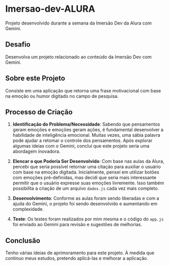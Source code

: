 # Imersao-dev-ALURA

Projeto desenvolvido durante a semana da Imersão Dev da Alura com Gemini.

## Desafio
Desenvolva um projeto relacionado ao conteúdo da Imersão Dev com Gemini.

## Sobre este Projeto
Consiste em uma aplicação que retorna uma frase motivacional com base na emoção ou humor digitado no campo de pesquisa.

## Processo de Criação

1. **Identificação do Problema/Necessidade**:
   Sabendo que pensamentos geram emoções e emoções geram ações, é fundamental desenvolver a habilidade de inteligência emocional. Muitas vezes, uma sábia palavra pode ajudar a retomar o controle dos pensamentos. Após explorar algumas ideias com o Gemini, concluí que este projeto seria uma abordagem inovadora.

2. **Elencar o que Poderia Ser Desenvolvido**:
   Com base nas aulas da Alura, percebi que seria possível retornar uma citação para auxiliar o usuário com base na emoção digitada. Inicialmente, pensei em utilizar botões com emoções pré-definidas, mas decidi que seria mais interessante permitir que o usuário expresse suas emoções livremente. Isso também possibilita a criação de um arquivo `dados.js` cada vez mais completo.

3. **Desenvolvimento**:
   Conforme as aulas foram sendo liberadas e com a ajuda do Gemini, o projeto foi sendo desenvolvido e aumentando em complexidade.

4. **Teste**:
   Os testes foram realizados por mim mesma e o código do `app.js` foi enviado ao Gemini para revisão e sugestões de melhorias.

## Conclusão
Tenho várias ideias de aprimoramento para este projeto. À medida que continuo meus estudos, pretendo aplicá-las e melhorar a aplicação.

